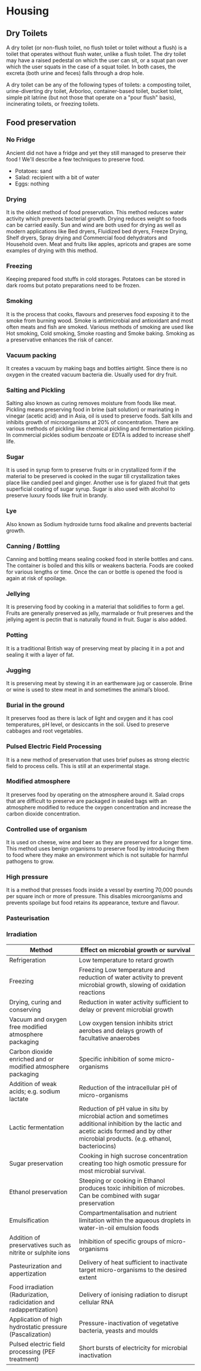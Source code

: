 # Housing

## Dry Toilets

A dry toilet (or non-flush toilet, no flush toilet or toilet without a flush) is a toilet that operates without flush water, unlike a flush toilet. The dry toilet may have a raised pedestal on which the user can sit, or a squat pan over which the user squats in the case of a squat toilet. In both cases, the excreta (both urine and feces) falls through a drop hole.

A dry toilet can be any of the following types of toilets: a composting toilet, urine-diverting dry toilet, Arborloo, container-based toilet, bucket toilet, simple pit latrine (but not those that operate on a "pour flush" basis), incinerating toilets, or freezing toilets.


## Food preservation

### No Fridge

Ancient did not have a fridge and yet they still managed to preserve their food !
We'll describe a few techniques to preserve food.

- Potatoes: sand
- Salad: recipient with a bit of water
- Eggs: nothing


### Drying

It is the oldest method of food preservation. This method reduces water activity which prevents bacterial growth. Drying reduces weight so foods can be carried easily. Sun and wind are both used for drying as well as modern applications like Bed dryers, Fluidized bed dryers, Freeze Drying, Shelf dryers, Spray drying and Commercial food dehydrators and Household oven. Meat and fruits like apples, apricots and grapes are some examples of drying with this method.

### Freezing
Keeping prepared food stuffs in cold storages. Potatoes can be stored in dark rooms but potato preparations need to be frozen.

### Smoking
It is the process that cooks, flavours and preserves food exposing it to the smoke from burning wood. Smoke is antimicrobial and antioxidant and most often meats and fish are smoked.  Various methods of smoking are used like Hot smoking, Cold smoking, Smoke roasting and Smoke baking. Smoking as a preservative enhances the risk of cancer.

### Vacuum packing
It creates a vacuum by making bags and bottles airtight. Since there is no oxygen in the created vacuum bacteria die. Usually used for dry fruit.

### Salting and Pickling
Salting also known as curing removes moisture from foods like meat. Pickling means preserving food in brine (salt solution) or marinating in vinegar (acetic acid) and in Asia, oil is used to preserve foods. Salt kills and inhibits growth of microorganisms at 20% of concentration. There are various methods of pickling like chemical pickling and fermentation pickling. In commercial pickles sodium benzoate or EDTA is added to increase shelf life.

### Sugar
It is used in syrup form to preserve fruits or in crystallized form if the material to be preserved is cooked in the sugar till crystallization takes place like candied peel and ginger. Another use is for glazed fruit that gets superficial coating of sugar syrup. Sugar is also used with alcohol to preserve luxury foods like fruit in brandy.

### Lye
Also known as Sodium hydroxide turns food alkaline and prevents bacterial growth.

### Canning / Bottling
Canning and bottling means sealing cooked food in sterile bottles and cans. The container is boiled and this kills or weakens bacteria. Foods are cooked for various lengths or time. Once the can or bottle is opened the food is again at risk of spoilage.

### Jellying
It is preserving food by cooking in a material that solidifies to form a gel. Fruits are generally preserved as jelly, marmalade or fruit preserves and the jellying agent is pectin that is naturally found in fruit. Sugar is also added.

### Potting
It is a traditional British way of preserving meat by placing it in a pot and sealing it with a layer of fat.

### Jugging
It is preserving meat by stewing it in an earthenware jug or casserole. Brine or wine is used to stew meat in and sometimes the animal’s blood.

### Burial in the ground
It preserves food as there is lack of light and oxygen and it has cool temperatures, pH level, or desiccants in the soil. Used to preserve cabbages and root vegetables.

### Pulsed Electric Field Processing
It is a new method of preservation that uses brief pulses as strong electric field to process cells. This is still at an experimental stage.

### Modified atmosphere
It preserves food by operating on the atmosphere around it. Salad crops that are difficult to preserve are packaged in sealed bags with an atmosphere modified to reduce the oxygen concentration and increase the carbon dioxide concentration.

### Controlled use of organism
It is used on cheese, wine and beer as they are preserved for a longer time. This method uses benign organisms to preserve food by introducing them to food where they make an environment which is not suitable for harmful pathogens to grow.

### High pressure
It is a method that presses foods inside a vessel by exerting 70,000 pounds per square inch or more of pressure. This disables microorganisms and prevents spoilage but food retains its appearance, texture and flavour.

### Pasteurisation

### Irradiation

| Method | Effect on microbial growth or survival |
|--------|----------------------------------------|
|Refrigeration|	Low temperature to retard growth|
|Freezing| 	Freezing Low temperature and reduction of water activity to prevent microbial growth, slowing of oxidation reactions|
|Drying, curing and conserving|	Reduction in water activity sufficient to delay or prevent microbial growth|
|Vacuum and oxygen free modified atmosphere packaging|	Low oxygen tension inhibits strict aerobes and delays growth of facultative anaerobes|
|Carbon dioxide enriched and or modified atmosphere packaging|	Specific inhibition of some micro-organisms||
|Addition of weak acids; e.g. sodium lactate|	Reduction of the intracellular pH of micro-organisms|
|Lactic fermentation|	Reduction of pH value in situ by microbial action and sometimes additional inhibition by the lactic and acetic acids formed and by other microbial products. (e.g. ethanol, bacteriocins)|
|Sugar preservation|	Cooking in high sucrose concentration creating too high osmotic pressure for most microbial survival.|
|Ethanol preservation|	Steeping or cooking in Ethanol produces toxic inhibition of microbes. Can be combined with sugar preservation|
|Emulsification|	Compartmentalisation and nutrient limitation within the aqueous droplets in water-in-oil emulsion foods|
|Addition of preservatives such as nitrite or sulphite ions|	Inhibition of specific groups of micro-organisms|
|Pasteurization and appertization|	Delivery of heat sufficient to inactivate target micro-organisms to the desired extent|
|Food irradiation (Radurization, radicidation and radappertization)|	Delivery of ionising radiation to disrupt cellular RNA|
|Application of high hydrostatic pressure (Pascalization)|	Pressure-inactivation of vegetative bacteria, yeasts and moulds|
|Pulsed electric field processing (PEF treatment)|	Short bursts of electricity for microbial inactivation|
